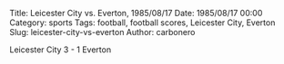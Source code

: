 Title: Leicester City vs. Everton, 1985/08/17
Date: 1985/08/17 00:00
Category: sports
Tags: football, football scores, Leicester City, Everton
Slug: leicester-city-vs-everton
Author: carbonero


Leicester City 3 - 1 Everton
